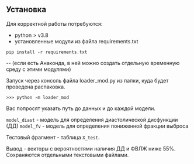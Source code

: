 ## Установка

Для корректной работы потребуются:

- python > v3.8
- установленные модули из файла requirements.txt

```
pip install -r requirements.txt
```

-- (если есть Анаконда, в ней можно создать отдельную временную среду с этими модулями)

Запуск через консоль файла loader_mod.py из папки, куда будет проведена распаковка.

```
>>> python -m loader_mod
```

Вас попросят указать путь до данных и до каждой модели.

`model_diast` - модель для определения диастолической дисфункции (ДД) 
`model_fv` - модель для определения пониженной фракции выброса

Тестовый фрагмент - таблица `X_test`. 

Вывод - векторы с вероятностями наличия ДД и ФВЛЖ ниже 55%. Сохраняются отдельными текстовыми файлами.
